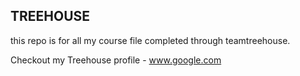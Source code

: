 ## TREEHOUSE

this repo is for all my course file completed through teamtreehouse.

Checkout my Treehouse profile - www.google.com